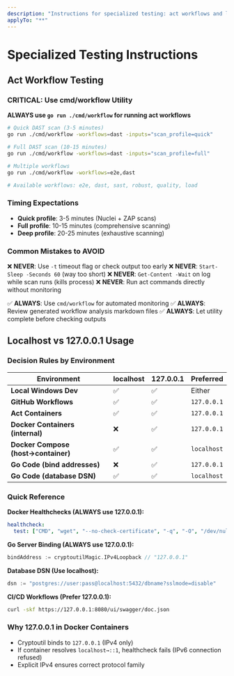 ```yaml
---
description: "Instructions for specialized testing: act workflows and localhost/IP configuration"
applyTo: "**"
---
```

# Specialized Testing Instructions

## Act Workflow Testing

### CRITICAL: Use cmd/workflow Utility

**ALWAYS use `go run ./cmd/workflow` for running act workflows**

```bash
# Quick DAST scan (3-5 minutes)
go run ./cmd/workflow -workflows=dast -inputs="scan_profile=quick"

# Full DAST scan (10-15 minutes)
go run ./cmd/workflow -workflows=dast -inputs="scan_profile=full"

# Multiple workflows
go run ./cmd/workflow -workflows=e2e,dast

# Available workflows: e2e, dast, sast, robust, quality, load
```

### Timing Expectations
- **Quick profile**: 3-5 minutes (Nuclei + ZAP scans)
- **Full profile**: 10-15 minutes (comprehensive scanning)
- **Deep profile**: 20-25 minutes (exhaustive scanning)

### Common Mistakes to AVOID
❌ **NEVER**: Use `-t` timeout flag or check output too early
❌ **NEVER**: `Start-Sleep -Seconds 60` (way too short)
❌ **NEVER**: `Get-Content -Wait` on log while scan runs (kills process)
❌ **NEVER**: Run act commands directly without monitoring

✅ **ALWAYS**: Use `cmd/workflow` for automated monitoring
✅ **ALWAYS**: Review generated workflow analysis markdown files
✅ **ALWAYS**: Let utility complete before checking outputs

## Localhost vs 127.0.0.1 Usage

### Decision Rules by Environment

| Environment | localhost | 127.0.0.1 | Preferred |
|-------------|-----------|-----------|-----------|
| **Local Windows Dev** | ✅ | ✅ | Either |
| **GitHub Workflows** | ✅ | ✅ | `127.0.0.1` |
| **Act Containers** | ✅ | ✅ | `127.0.0.1` |
| **Docker Containers (internal)** | ❌ | ✅ | `127.0.0.1` |
| **Docker Compose (host→container)** | ✅ | ✅ | `localhost` |
| **Go Code (bind addresses)** | ❌ | ✅ | `127.0.0.1` |
| **Go Code (database DSN)** | ✅ | ✅ | `localhost` |

### Quick Reference

**Docker Healthchecks (ALWAYS use 127.0.0.1):**
```yaml
healthcheck:
  test: ["CMD", "wget", "--no-check-certificate", "-q", "-O", "/dev/null", "https://127.0.0.1:9090/livez"]
```

**Go Server Binding (ALWAYS use 127.0.0.1):**
```go
bindAddress := cryptoutilMagic.IPv4Loopback // "127.0.0.1"
```

**Database DSN (Use localhost):**
```go
dsn := "postgres://user:pass@localhost:5432/dbname?sslmode=disable"
```

**CI/CD Workflows (Prefer 127.0.0.1):**
```bash
curl -skf https://127.0.0.1:8080/ui/swagger/doc.json
```

### Why 127.0.0.1 in Docker Containers
- Cryptoutil binds to `127.0.0.1` (IPv4 only)
- If container resolves `localhost→::1`, healthcheck fails (IPv6 connection refused)
- Explicit IPv4 ensures correct protocol family
